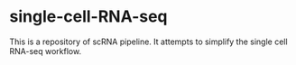 # single-cell-RNA-seq
This is a repository of scRNA pipeline. It attempts to simplify the single cell RNA-seq workflow.
